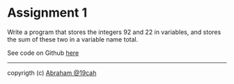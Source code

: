 # Assignment 1

Write a program that stores the integers 92 and 22 in variables, and stores the sum of these two in a variable name total.

See code on Github [here](https://github.com/19cah/mdc/blob/master/cpp/Assignment%201/assignment1.cpp) 

---

copyrigth (c) [Abraham @19cah](https://github.com/19cah)
